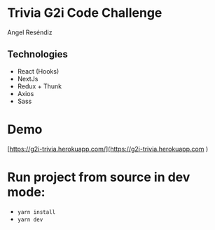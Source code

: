 # Trivia G2i Code Challenge
Angel Reséndiz

## Technologies
* React (Hooks)
* NextJs
* Redux + Thunk
* Axios
* Sass

# Demo
[https://g2i-trivia.herokuapp.com/](https://g2i-trivia.herokuapp.com )

# Run project from source in dev mode:

* ```yarn install```
* ```yarn dev```
